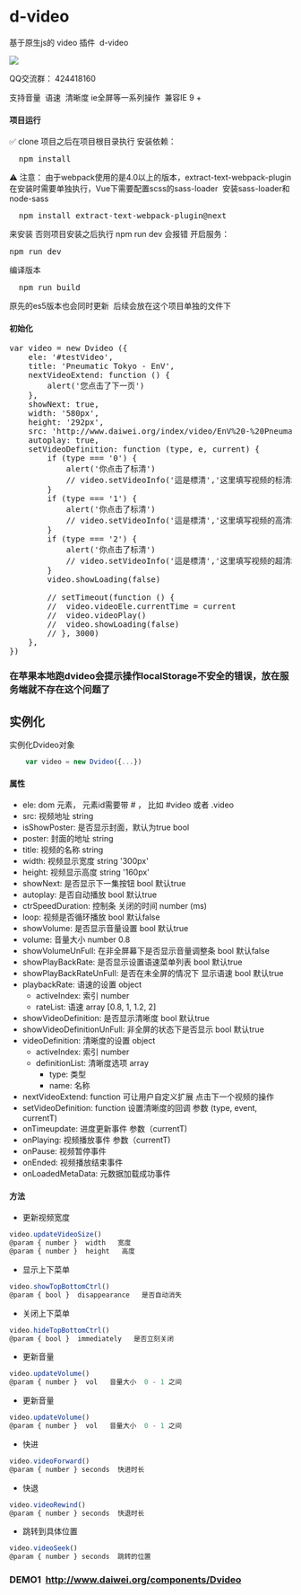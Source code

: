 
# d-video
基于原生js的 video 插件  d-video

![](https://img.shields.io/badge/javascript-4EDD96.svg)

QQ交流群： 424418160

支持音量  语速  清晰度 ie全屏等一系列操作  兼容IE 9 + 

#### 项目运行
✅ clone 项目之后在项目根目录执行 
安装依赖：

<pre>
  npm install
</pre>

⚠️ 注意： 由于webpack使用的是4.0以上的版本，extract-text-webpack-plugin在安装时需要单独执行，Vue下需要配置scss的sass-loader  安装sass-loader和node-sass
<pre>
  npm install extract-text-webpack-plugin@next
</pre>
来安装
否则项目安装之后执行 npm run dev 会报错
开启服务：

<pre>
npm run dev
</pre>

编译版本

<pre>
  npm run build
</pre>

原先的es5版本也会同时更新  后续会放在这个项目单独的文件下

#### 初始化
<pre>
var video = new Dvideo ({
	ele: '#testVideo',
	title: 'Pneumatic Tokyo - EnV',
	nextVideoExtend: function () {
		alert('您点击了下一页')
	},
	showNext: true,
	width: '580px',
	height: '292px',
	src: 'http://www.daiwei.org/index/video/EnV%20-%20PneumaticTokyo.mp4',
	autoplay: true,
	setVideoDefinition: function (type, e, current) {
		if (type === '0') {
			alert('你点击了标清')
			// video.setVideoInfo('這是標清','这里填写视频的标清地址',current)
		}
		if (type === '1') {
			alert('你点击了标清')
			// video.setVideoInfo('這是標清','这里填写视频的高清地址',current)
		}
		if (type === '2') {
			alert('你点击了标清')
			// video.setVideoInfo('這是標清','这里填写视频的超清地址',current)
		}
		video.showLoading(false)

		// setTimeout(function () {
		// 	video.videoEle.currentTime = current
		// 	video.videoPlay()
		// 	video.showLoading(false)
		// }, 3000)
	},
})
</pre>


### 在苹果本地跑dvideo会提示操作localStorage不安全的错误，放在服务端就不存在这个问题了

## 实例化
实例化Dvideo对象
```js
	var video = new Dvideo({...})
```

#### 属性
- ele: dom 元素， 元素id需要带 # ， 比如 #video  或者 .video
- src: 视频地址 string
- isShowPoster: 是否显示封面，默认为true   bool
- poster: 封面的地址  string
- title: 视频的名称   string
- width: 视频显示宽度  string   '300px'
- height: 视频显示高度   string    '160px'
- showNext: 是否显示下一集按钮   bool   默认true
- autoplay: 是否自动播放   bool   默认true
- ctrSpeedDuration:  控制条 关闭的时间  number (ms)
- loop: 视频是否循环播放   bool  默认false
- showVolume: 是否显示音量设置  bool  默认true
- volume: 音量大小  number  0.8
- showVolumeUnFull: 在非全屏幕下是否显示音量调整条   bool  默认false
- showPlayBackRate: 是否显示设置语速菜单列表   bool   默认true
- showPlayBackRateUnFull: 是否在未全屏的情况下 显示语速   bool  默认true
- playbackRate: 语速的设置  object
	- activeIndex: 索引  number
	- rateList: 语速  array   [0.8, 1, 1.2, 2]
- showVideoDefinition: 是否显示清晰度  bool  默认true
- showVideoDefinitionUnFull: 非全屏的状态下是否显示   bool   默认true
- videoDefinition: 清晰度的设置  object
	- activeIndex: 索引  number
	- definitionList: 清晰度选项  array
		- type: 类型
		- name: 名称
- nextVideoExtend: function    可让用户自定义扩展   点击下一个视频的操作
- setVideoDefinition: function   设置清晰度的回调  参数  (type, event, currentT)
- onTimeupdate: 进度更新事件  参数（currentT)
- onPlaying: 视频播放事件  参数（currentT)
- onPause: 视频暂停事件
- onEnded: 视频播放结束事件
- onLoadedMetaData: 元数据加载成功事件

#### 方法
- 更新视频宽度
```js
video.updateVideoSize()
@param { number }  width   宽度
@param { number }  height   高度
```

- 显示上下菜单
```js
video.showTopBottomCtrl()
@param { bool }  disappearance   是否自动消失
```

- 关闭上下菜单
```js
video.hideTopBottomCtrl()
@param { bool }  immediately   是否立刻关闭
```

- 更新音量
```js
video.updateVolume()
@param { number }  vol   音量大小  0 - 1 之间
```

- 更新音量
```js
video.updateVolume()
@param { number }  vol   音量大小  0 - 1 之间
```

- 快进
```js
video.videoForward()
@param { number } seconds  快进时长
```

- 快退
```js
video.videoRewind()
@param { number } seconds  快退时长
```

- 跳转到具体位置
```js
video.videoSeek()
@param { number } seconds  跳转的位置
```



### DEMO1  http://www.daiwei.org/components/Dvideo

